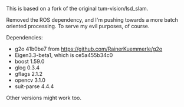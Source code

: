 This is based on a fork of the original tum-vision/lsd_slam.

Removed the ROS dependency, and I'm pushing towards a more batch oriented processing. To serve my evil purposes, of course.



Dependencies:
- g2o 41b0be7 from https://github.com/RainerKuemmerle/g2o
- Eigen3.3-beta1, which is ce5a455b34c0
- boost 1.59.0
- glog 0.3.4
- gflags 2.1.2
- opencv 3.1.0
- suit-parse 4.4.4

Other versions might work too.
